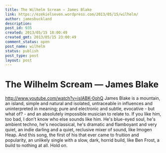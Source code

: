 ```yaml
---
title: The Wilhelm Scream — James Blake
link: https://ezekielseven.wordpress.com/2013/05/15/wilhelm/
author: jamesbuckland
description: 
post_id: 935
created: 2013/05/15 18:00:49
created_gmt: 2013/05/15 23:00:49
comment_status: open
post_name: wilhelm
status: publish
post_type: post
layout: post
---
```


# The Wilhelm Scream — James Blake

http://www.youtube.com/watch?v=isIABK-0ohQ James Blake is a mountain, an island, simple and natural and isolated, untraceable in influences and uninterpreted in meaning; pure and electronic and subtle, evocative - but what of? - and an absolutely impossible musician to relate to. If you like him, too bad, I don't know who else sounds like him. He's blue-eyed soul, he's ambient techno, he's neoclassical, he's dramatic and flamboyant and very quiet, an indie darling and a quiet, reclusive mixer of sound, like Imogen Heap. And this song, the first of his that ever came to fruition and popularity, an unlikely single with a slow, dark, horrid build, like Ben Frost, a build to nothing at all. Hold on.